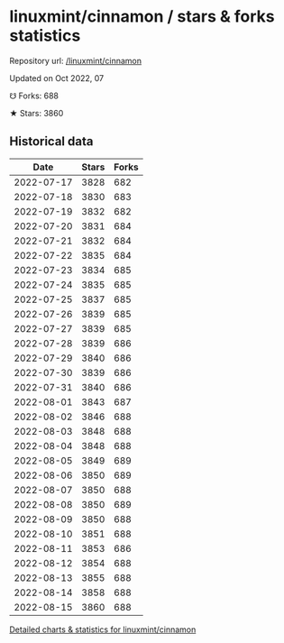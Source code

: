 # linuxmint/cinnamon / stars & forks statistics

Repository url: [/linuxmint/cinnamon](https://github.com/linuxmint/cinnamon)

Updated on Oct 2022, 07

☋ Forks: 688

★ Stars: 3860

## Historical data
| Date | Stars | Forks |
|------|-------|-------|
| 2022-07-17 | 3828 | 682 | 
| 2022-07-18 | 3830 | 683 | 
| 2022-07-19 | 3832 | 682 | 
| 2022-07-20 | 3831 | 684 | 
| 2022-07-21 | 3832 | 684 | 
| 2022-07-22 | 3835 | 684 | 
| 2022-07-23 | 3834 | 685 | 
| 2022-07-24 | 3835 | 685 | 
| 2022-07-25 | 3837 | 685 | 
| 2022-07-26 | 3839 | 685 | 
| 2022-07-27 | 3839 | 685 | 
| 2022-07-28 | 3839 | 686 | 
| 2022-07-29 | 3840 | 686 | 
| 2022-07-30 | 3839 | 686 | 
| 2022-07-31 | 3840 | 686 | 
| 2022-08-01 | 3843 | 687 | 
| 2022-08-02 | 3846 | 688 | 
| 2022-08-03 | 3848 | 688 | 
| 2022-08-04 | 3848 | 688 | 
| 2022-08-05 | 3849 | 689 | 
| 2022-08-06 | 3850 | 689 | 
| 2022-08-07 | 3850 | 688 | 
| 2022-08-08 | 3850 | 689 | 
| 2022-08-09 | 3850 | 688 | 
| 2022-08-10 | 3851 | 688 | 
| 2022-08-11 | 3853 | 686 | 
| 2022-08-12 | 3854 | 688 | 
| 2022-08-13 | 3855 | 688 | 
| 2022-08-14 | 3858 | 688 | 
| 2022-08-15 | 3860 | 688 | 


[Detailed charts & statistics for linuxmint/cinnamon](https://reviewgithub.com/rep/linuxmint/cinnamon)
